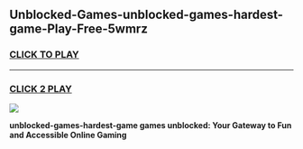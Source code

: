 
## Unblocked-Games-unblocked-games-hardest-game-Play-Free-5wmrz
<h3>
<a href="https://premium76.site?title=unblocked-games-hardest-game&ref=18A1">CLICK TO PLAY</a></h3>
<hr>

<h3>
<a href="https://premium76.site?title=unblocked-games-hardest-game&ref=18A1">CLICK 2 PLAY</a>
  
</h3>

<a href="https://premium76.site?title=unblocked-games-hardest-game&ref=18A1"><img src="https://clearcache.store/games.png"></a>


**unblocked-games-hardest-game games unblocked: Your Gateway to Fun and Accessible Online Gaming**
